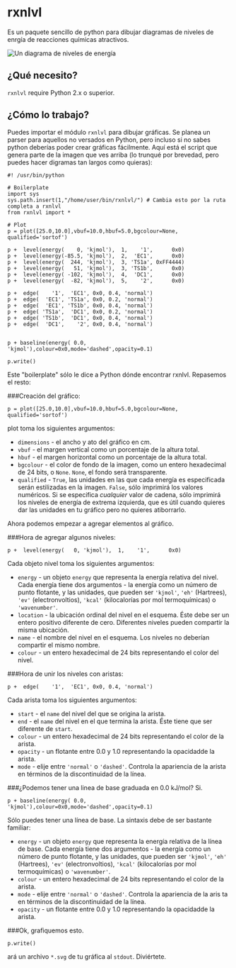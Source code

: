 rxnlvl
======

Es un paquete sencillo de python para dibujar diagramas de niveles de enrgía de reacciones químicas atractivos.

![Un diagrama de niveles de energía](http://i.imgur.com/VMpnduy.png)

¿Qué necesito?
------
`rxnlvl` require Python 2.x o superior.

¿Cómo lo trabajo?
------
Puedes importar el módulo `rxnlvl` para dibujar gráficas. Se planea un parser para aquellos no versados en Python, pero incluso si no sabes python deberías poder crear gráficas fácilmente. Aquí está el script que genera parte de la imagen que ves arriba (lo trunqué por brevedad, pero puedes hacer digramas tan largos como quieras):

    #! /usr/bin/python
    
    # Boilerplate
    import sys
    sys.path.insert(1,"/home/user/bin/rxnlvl/") # Cambia esto por la ruta completa a rxnlvl
    from rxnlvl import *
    
    # Plot
    p = plot([25.0,10.0],vbuf=10.0,hbuf=5.0,bgcolour=None, qualified='sortof')
    
    p +  level(energy(    0, 'kjmol'),  1,    '1',      0x0) 
    p +  level(energy(-85.5, 'kjmol'),  2,  'EC1',      0x0)
    p +  level(energy(  244, 'kjmol'),  3, 'TS1a', 0xFF4444)
    p +  level(energy(   51, 'kjmol'),  3, 'TS1b',      0x0)
    p +  level(energy( -102, 'kjmol'),  4,  'DC1',      0x0)
    p +  level(energy(  -82, 'kjmol'),  5,    '2',      0x0)
    
    p +  edge(    '1',  'EC1', 0x0, 0.4, 'normal') 
    p +  edge(  'EC1', 'TS1a', 0x0, 0.2, 'normal') 
    p +  edge(  'EC1', 'TS1b', 0x0, 0.4, 'normal') 
    p +  edge( 'TS1a',  'DC1', 0x0, 0.2, 'normal') 
    p +  edge( 'TS1b',  'DC1', 0x0, 0.4, 'normal') 
    p +  edge(  'DC1',    '2', 0x0, 0.4, 'normal')
    
    
    p + baseline(energy( 0.0, 'kjmol'),colour=0x0,mode='dashed',opacity=0.1)
    
    p.write()


Este "boilerplate" sólo le dice a Python dónde encontrar rxnlvl. Repasemos el resto:

###Creación del gráfico:

    p = plot([25.0,10.0],vbuf=10.0,hbuf=5.0,bgcolour=None, qualified='sortof')
    
plot toma los siguientes argumentos:
- `dimensions` - el ancho y ato del gráfico en cm.
- `vbuf` - el margen vertical como un porcentaje de la altura total.
- `hbuf` - el margen horizontal como un porcentaje de la altura total.
- `bgcolour` - el color de fondo de la imagen, como un entero hexadecimal de 24 bits, o `None`. `None`, el fondo será transparente.
- `qualified` - `True`, las unidades en las que cada energía es especificada serán estilizadas en la imagen. `False`, sólo imprimirá los valores numéricos. Si se especifica *cualquier* valor de cadena, sólo imprimirá los niveles de energía de extrema izquierda, que es útil cuando quieres dar las unidades en tu gráfico pero no quieres atiborrarlo.

Ahora podemos empezar a agregar elementos al gráfico.

###Hora de agregar algunos niveles:

    p +  level(energy(   0, 'kjmol'),  1,    '1',      0x0)

Cada objeto nivel toma los siguientes argumentos:
- `energy` - un objeto `energy` que representa la energía relativa del nivel. Cada energía tiene dos argumentos - la energía como un número de punto flotante, y las unidades, que pueden ser `'kjmol'`, `'eh'` (Hartrees), `'ev'` (electronvoltios), `'kcal'` (kilocalorías por mol termoquímicas) o `'wavenumber'`.
- `location` - la ubicación ordinal del nivel en el esquema. Éste debe ser un entero positivo diferente de cero. Diferentes niveles pueden compartir la misma ubicación.
- `name` - el nombre del nivel en el esquema. Los niveles no deberían compartir el mismo nombre.
- `colour` - un entero hexadecimal de 24 bits representando el color del nivel.

###Hora de unir los niveles con aristas:

    p +  edge(    '1',  'EC1', 0x0, 0.4, 'normal')

Cada arista toma los siguientes argumentos:
- `start` - el `name` del nivel del que se origina la arista.
- `end` - el `name` del nivel en el que termina la arista. Éste tiene que ser diferente de `start`.
- `colour` - un entero hexadecimal de 24 bits representando el color de la arista.
- `opacity` - un flotante entre 0.0 y 1.0 representando la opacidadde la arista.
- `mode` - elije entre `'normal'` o `'dashed'`. Controla la apariencia de la arista en términos de la discontinuidad de la línea.

###¿Podemos tener una linea de base graduada en 0.0 kJ/mol? Si.

    p + baseline(energy( 0.0, 'kjmol'),colour=0x0,mode='dashed',opacity=0.1)

Sólo puedes tener una línea de base. La sintaxis debe de ser bastante familiar:
- `energy` - un objeto `energy` que representa la energía relativa de la línea de base. Cada energía tiene dos argumentos - la energía como un número de punto flotante, y las unidades, que pueden ser `'kjmol'`, `'eh'` (Hartrees), `'ev'` (electronvoltios), `'kcal'` (kilocalorías por mol termoquímicas) o `'wavenumber'`.
- `colour` - un entero hexadecimal de 24 bits representando el color de la arista.
- `mode` - elije entre `'normal'` o `'dashed'`. Controla la apariencia de la aris
ta en términos de la discontinuidad de la línea.
- `opacity` - un flotante entre 0.0 y 1.0 representando la opacidadde la arista.

###Ok, grafiquemos esto.

    p.write()

ará un archivo `*.svg` de tu gráfica al `stdout`. Diviértete.
